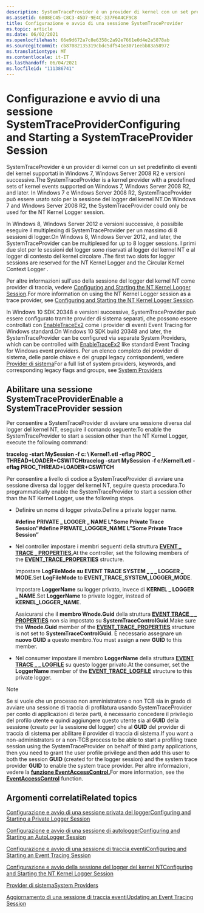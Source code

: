 ```yaml
---
description: SystemTraceProvider è un provider di kernel con un set predefinito di eventi del kernel supportati in Windows 7, Windows Server 2008 R2 e versioni successive.
ms.assetid: 6808EC45-C8C3-45D7-9E4C-337F6A4CF9C8
title: Configurazione e avvio di una sessione SystemTraceProvider
ms.topic: article
ms.date: 06/02/2021
ms.openlocfilehash: 66e9d672a7c8e6358c2a92e7661e0d4e2a5878ab
ms.sourcegitcommit: cb87082135319cbdc5df541e3071eebb83a58972
ms.translationtype: MT
ms.contentlocale: it-IT
ms.lasthandoff: 06/04/2021
ms.locfileid: "111386741"
---
```

# <a name="configuring-and-starting-a-systemtraceprovider-session"></a><span data-ttu-id="6af3e-103">Configurazione e avvio di una sessione SystemTraceProvider</span><span class="sxs-lookup"><span data-stu-id="6af3e-103">Configuring and Starting a SystemTraceProvider Session</span></span>

<span data-ttu-id="6af3e-104">SystemTraceProvider è un provider di kernel con un set predefinito di eventi del kernel supportati in Windows 7, Windows Server 2008 R2 e versioni successive.</span><span class="sxs-lookup"><span data-stu-id="6af3e-104">The SystemTraceProvider is a kernel provider with a predefined sets of kernel events supported on Windows 7, Windows Server 2008 R2, and later.</span></span> <span data-ttu-id="6af3e-105">In Windows 7 e Windows Server 2008 R2, SystemTraceProvider può essere usato solo per la sessione del logger del kernel NT.</span><span class="sxs-lookup"><span data-stu-id="6af3e-105">On Windows 7 and Windows Server 2008 R2, the SystemTraceProvider could only be used for the NT Kernel Logger session.</span></span>

<span data-ttu-id="6af3e-106">In Windows 8, Windows Server 2012 e versioni successive, è possibile eseguire il multiplexing di SystemTraceProvider per un massimo di 8 sessioni di logger.</span><span class="sxs-lookup"><span data-stu-id="6af3e-106">On Windows 8, Windows Server 2012, and later, the SystemTraceProvider can be multiplexed for up to 8 logger sessions.</span></span> <span data-ttu-id="6af3e-107">I primi due slot per le sessioni del logger sono riservati al logger del kernel NT e al logger di contesto del kernel circolare .</span><span class="sxs-lookup"><span data-stu-id="6af3e-107">The first two slots for logger sessions are reserved for the NT Kernel Logger and the Circular Kernel Context Logger .</span></span>

<span data-ttu-id="6af3e-108">Per altre informazioni sull'uso della sessione del logger del kernel NT come provider di traccia, vedere [Configuring and Starting the NT Kernel Logger Session](configuring-and-starting-the-nt-kernel-logger-session.md).</span><span class="sxs-lookup"><span data-stu-id="6af3e-108">For more information on using the NT Kernel Logger session as a trace provider, see [Configuring and Starting the NT Kernel Logger Session](configuring-and-starting-the-nt-kernel-logger-session.md).</span></span>

<span data-ttu-id="6af3e-109">In Windows 10 SDK 20348 e versioni successive, SystemTraceProvider può essere configurato tramite provider di sistema separati, che possono essere controllati con [EnableTraceEx2](/windows/win32/api/evntrace/nf-evntrace-enabletraceex2) come i provider di eventi Event Tracing for Windows standard.</span><span class="sxs-lookup"><span data-stu-id="6af3e-109">On Windows 10 SDK build 20348 and later, the SystemTraceProvider can be configured via separate System Providers, which can be controlled with [EnableTraceEx2](/windows/win32/api/evntrace/nf-evntrace-enabletraceex2) like standard Event Tracing for Windows event providers.</span></span> <span data-ttu-id="6af3e-110">Per un elenco completo dei provider di sistema, delle parole chiave e dei gruppi legacy corrispondenti, vedere [Provider di sistema](system-providers.md)</span><span class="sxs-lookup"><span data-stu-id="6af3e-110">For a full list of system providers, keywords, and corresponding legacy flags and groups, see [System Providers](system-providers.md)</span></span>

## <a name="enable-a-systemtraceprovider-session"></a><span data-ttu-id="6af3e-111">Abilitare una sessione SystemTraceProvider</span><span class="sxs-lookup"><span data-stu-id="6af3e-111">Enable a SystemTraceProvider session</span></span>

<span data-ttu-id="6af3e-112">Per consentire a SystemTraceProvider di avviare una sessione diversa dal logger del kernel NT, eseguire il comando seguente:</span><span class="sxs-lookup"><span data-stu-id="6af3e-112">To enable the SystemTraceProvider to start a session other than the NT Kernel Logger, execute the following command:</span></span>

<span data-ttu-id="6af3e-113">**tracelog -start MySession -f c: \\ Kernel1.etl -eflag PROC \_ THREAD+LOADER+CSWITCH**</span><span class="sxs-lookup"><span data-stu-id="6af3e-113">**tracelog -start MySession -f c:\\Kernel1.etl -eflag PROC\_THREAD+LOADER+CSWITCH**</span></span>

<span data-ttu-id="6af3e-114">Per consentire a livello di codice a SystemTraceProvider di avviare una sessione diversa dal logger del kernel NT, seguire questa procedura.</span><span class="sxs-lookup"><span data-stu-id="6af3e-114">To programmatically enable the SystemTraceProvider to start a session other than the NT Kernel Logger, use the following steps.</span></span>

-   <span data-ttu-id="6af3e-115">Definire un nome di logger privato.</span><span class="sxs-lookup"><span data-stu-id="6af3e-115">Define a private logger name.</span></span>

    <span data-ttu-id="6af3e-116">**\#define PRIVATE \_ LOGGER \_ NAME L"Some Private Trace Session"**</span><span class="sxs-lookup"><span data-stu-id="6af3e-116">**\#define PRIVATE\_LOGGER\_NAME L”Some Private Trace Session”**</span></span>

-   <span data-ttu-id="6af3e-117">Nel controller impostare i membri seguenti della struttura [**EVENT \_ TRACE \_ PROPERTIES.**](/windows/win32/api/evntrace/ns-evntrace-event_trace_properties)</span><span class="sxs-lookup"><span data-stu-id="6af3e-117">At the controller, set the following members of the [**EVENT\_TRACE\_PROPERTIES**](/windows/win32/api/evntrace/ns-evntrace-event_trace_properties) structure.</span></span>

    <span data-ttu-id="6af3e-118">Impostare **LogFileMode su** **EVENT TRACE SYSTEM \_ \_ \_ LOGGER \_ MODE**.</span><span class="sxs-lookup"><span data-stu-id="6af3e-118">Set **LogFileMode** to **EVENT\_TRACE\_SYSTEM\_LOGGER\_MODE**.</span></span>

    <span data-ttu-id="6af3e-119">Impostare **LoggerName** su logger privato, invece di **KERNEL \_ LOGGER \_ NAME**.</span><span class="sxs-lookup"><span data-stu-id="6af3e-119">Set **LoggerName** to private logger, instead of **KERNEL\_LOGGER\_NAME**.</span></span>

    <span data-ttu-id="6af3e-120">Assicurarsi che il **membro Wnode.Guid** della struttura [**EVENT TRACE \_ \_ PROPERTIES**](/windows/win32/api/evntrace/ns-evntrace-event_trace_properties) non sia impostato su **SystemTraceControlGuid**.</span><span class="sxs-lookup"><span data-stu-id="6af3e-120">Make sure the **Wnode.Guid** member of the [**EVENT\_TRACE\_PROPERTIES**](/windows/win32/api/evntrace/ns-evntrace-event_trace_properties) structure is not set to **SystemTraceControlGuid**.</span></span> <span data-ttu-id="6af3e-121">È necessario assegnare un **nuovo GUID** a questo membro.</span><span class="sxs-lookup"><span data-stu-id="6af3e-121">You must assign a new **GUID** to this member.</span></span>

-   <span data-ttu-id="6af3e-122">Nel consumer impostare il membro **LoggerName** della struttura [**EVENT TRACE \_ \_ LOGFILE**](/windows/win32/api/evntrace/ns-evntrace-event_trace_logfilea) su questo logger privato.</span><span class="sxs-lookup"><span data-stu-id="6af3e-122">At the consumer, set the **LoggerName** member of the [**EVENT\_TRACE\_LOGFILE**](/windows/win32/api/evntrace/ns-evntrace-event_trace_logfilea) structure to this private logger.</span></span>

> [!Note]  
> <span data-ttu-id="6af3e-123">Se si vuole che un processo non amministratore o non TCB sia in grado di avviare una sessione di traccia di profilatura usando SystemTraceProvider per conto di applicazioni di terze parti, è necessario concedere il privilegio del profilo utente e quindi aggiungere questo utente sia al **GUID** della sessione (creato per la sessione del logger) che al **GUID** del provider di traccia di sistema per abilitare il provider di traccia di sistema.</span><span class="sxs-lookup"><span data-stu-id="6af3e-123">If you want a non-administrators or a non-TCB process to be able to start a profiling trace session using the SystemTraceProvider on behalf of third party applications, then you need to grant the user profile privilege and then add this user to both the session **GUID** (created for the logger session) and the system trace provider **GUID** to enable the system trace provider.</span></span> <span data-ttu-id="6af3e-124">Per altre informazioni, vedere la [**funzione EventAccessControl.**](/windows/desktop/api/Evntcons/nf-evntcons-eventaccesscontrol)</span><span class="sxs-lookup"><span data-stu-id="6af3e-124">For more information, see the [**EventAccessControl**](/windows/desktop/api/Evntcons/nf-evntcons-eventaccesscontrol) function.</span></span>

 

## <a name="related-topics"></a><span data-ttu-id="6af3e-125">Argomenti correlati</span><span class="sxs-lookup"><span data-stu-id="6af3e-125">Related topics</span></span>

[<span data-ttu-id="6af3e-126">Configurazione e avvio di una sessione privata del logger</span><span class="sxs-lookup"><span data-stu-id="6af3e-126">Configuring and Starting a Private Logger Session</span></span>](configuring-and-starting-a-private-logger-session.md)

[<span data-ttu-id="6af3e-127">Configurazione e avvio di una sessione di autologger</span><span class="sxs-lookup"><span data-stu-id="6af3e-127">Configuring and Starting an AutoLogger Session</span></span>](configuring-and-starting-an-autologger-session.md)

[<span data-ttu-id="6af3e-128">Configurazione e avvio di una sessione di traccia eventi</span><span class="sxs-lookup"><span data-stu-id="6af3e-128">Configuring and Starting an Event Tracing Session</span></span>](configuring-and-starting-an-event-tracing-session.md)

[<span data-ttu-id="6af3e-129">Configurazione e avvio della sessione del logger del kernel NT</span><span class="sxs-lookup"><span data-stu-id="6af3e-129">Configuring and Starting the NT Kernel Logger Session</span></span>](configuring-and-starting-the-nt-kernel-logger-session.md)

[<span data-ttu-id="6af3e-130">Provider di sistema</span><span class="sxs-lookup"><span data-stu-id="6af3e-130">System Providers</span></span>](system-providers.md)

[<span data-ttu-id="6af3e-131">Aggiornamento di una sessione di traccia eventi</span><span class="sxs-lookup"><span data-stu-id="6af3e-131">Updating an Event Tracing Session</span></span>](updating-an-event-tracing-session.md)

 

 
